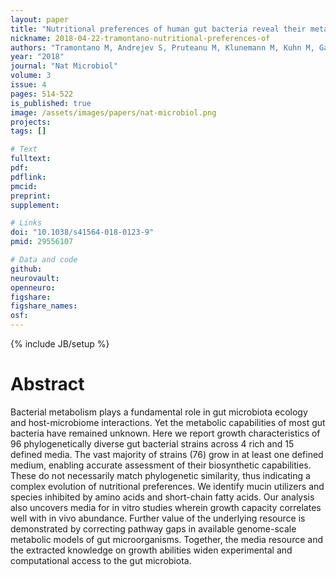 ```yaml
---
layout: paper
title: "Nutritional preferences of human gut bacteria reveal their metabolic idiosyncrasies"
nickname: 2018-04-22-tramontano-nutritional-preferences-of
authors: "Tramontano M, Andrejev S, Pruteanu M, Klunemann M, Kuhn M, Galardini M, Jouhten P, Zelezniak A, Zeller G, Bork P, Typas A, Patil KR"
year: "2018"
journal: "Nat Microbiol"
volume: 3
issue: 4
pages: 514-522
is_published: true
image: /assets/images/papers/nat-microbiol.png
projects:
tags: []

# Text
fulltext:
pdf:
pdflink:
pmcid: 
preprint:
supplement:

# Links
doi: "10.1038/s41564-018-0123-9"
pmid: 29556107

# Data and code
github:
neurovault:
openneuro:
figshare:
figshare_names:
osf:
---
```

{% include JB/setup %}

# Abstract

Bacterial metabolism plays a fundamental role in gut microbiota ecology and host-microbiome interactions. Yet the metabolic capabilities of most gut bacteria have remained unknown. Here we report growth characteristics of 96 phylogenetically diverse gut bacterial strains across 4 rich and 15 defined media. The vast majority of strains (76) grow in at least one defined medium, enabling accurate assessment of their biosynthetic capabilities. These do not necessarily match phylogenetic similarity, thus indicating a complex evolution of nutritional preferences. We identify mucin utilizers and species inhibited by amino acids and short-chain fatty acids. Our analysis also uncovers media for in vitro studies wherein growth capacity correlates well with in vivo abundance. Further value of the underlying resource is demonstrated by correcting pathway gaps in available genome-scale metabolic models of gut microorganisms. Together, the media resource and the extracted knowledge on growth abilities widen experimental and computational access to the gut microbiota.
